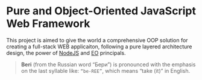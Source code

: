 # Pure and Object-Oriented JavaScript Web Framework

This project is aimed to give the world a comprehensive OOP solution for creating a full-stack WEB applicaiton, following a pure layered architecture design, the power of [NodeJS](https://nodejs.org/en) and [EO](https://www.elegantobjects.org/) principals.

> **Beri** (from the Russian word “Бери́”) is pronounced with the emphasis on the last syllable like: `“be-REE”`, which means “take (it)” in English.